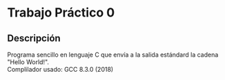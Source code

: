 
# Trabajo Práctico 0

## Descripción

Programa sencillo en lenguaje C que envía a la salida estándard la cadena "Hello World!".</br>
Complilador usado: GCC 8.3.0 (2018)
